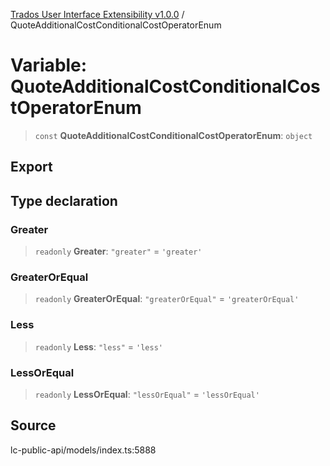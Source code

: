 [Trados User Interface Extensibility v1.0.0](../wiki/globals) / QuoteAdditionalCostConditionalCostOperatorEnum

# Variable: QuoteAdditionalCostConditionalCostOperatorEnum

> `const` **QuoteAdditionalCostConditionalCostOperatorEnum**: `object`

## Export

## Type declaration

### Greater

> `readonly` **Greater**: `"greater"` = `'greater'`

### GreaterOrEqual

> `readonly` **GreaterOrEqual**: `"greaterOrEqual"` = `'greaterOrEqual'`

### Less

> `readonly` **Less**: `"less"` = `'less'`

### LessOrEqual

> `readonly` **LessOrEqual**: `"lessOrEqual"` = `'lessOrEqual'`

## Source

lc-public-api/models/index.ts:5888
